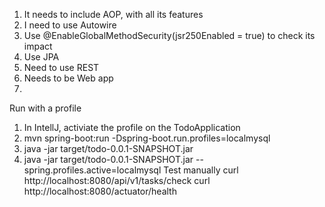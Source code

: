 1. It needs to include AOP, with all its features
2. I need to use Autowire
3. Use @EnableGlobalMethodSecurity(jsr250Enabled = true) to check its impact 
4. Use JPA
5. Need to use REST
6. Needs to be Web app
7. 

Run with a profile
1. In IntellJ, activiate the profile on the TodoApplication
2. mvn spring-boot:run -Dspring-boot.run.profiles=localmysql
3. java -jar target/todo-0.0.1-SNAPSHOT.jar
4. java -jar target/todo-0.0.1-SNAPSHOT.jar --spring.profiles.active=localmysql
Test manually
curl http://localhost:8080/api/v1/tasks/check
curl http://localhost:8080/actuator/health